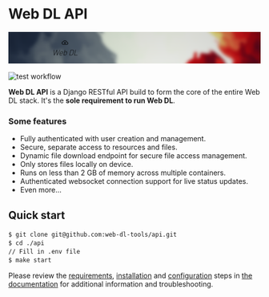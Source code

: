 # Web DL API
![Web DL banner](.github/assets/banner.png)

![test workflow](https://github.com/web-dl-tools/api/actions/workflows/test.yml/badge.svg)

**Web DL API** is a Django RESTful API build to form the core of the entire Web DL stack.
It's the **sole requirement to run Web DL**.

### Some features
* Fully authenticated with user creation and management.
* Secure, separate access to resources and files.
* Dynamic file download endpoint for secure file access management.
* Only stores files locally on device.
* Runs on less than 2 GB of memory across multiple containers.
* Authenticated websocket connection support for live status updates.
* Even more...

## Quick start

```bash
$ git clone git@github.com:web-dl-tools/api.git
$ cd ./api
// Fill in .env file
$ make start
```

Please review the [requirements](https://web-dl-tools.github.io/docs/#/requirements), [installation](https://web-dl-tools.github.io/docs/#/installation) and [configuration](https://web-dl-tools.github.io/docs/#/configuration) steps in [the documentation](https://web-dl-tools.github.io/docs/) for additional information and troubleshooting.
